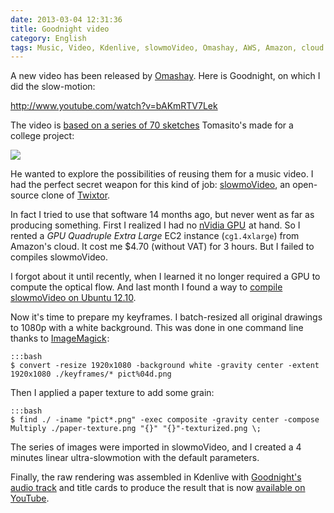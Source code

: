 ```yaml
---
date: 2013-03-04 12:31:36
title: Goodnight video
category: English
tags: Music, Video, Kdenlive, slowmoVideo, Omashay, AWS, Amazon, cloud computing, EC2, ImageMagick, Twixtor, Ubuntu, Kubuntu
---
```


A new video has been released by [Omashay](http://omashay.com). Here is Goodnight, on which I did the slow-motion:

http://www.youtube.com/watch?v=bAKmRTV7Lek

The video is [based on a series of 70 sketches](http://omashay.com/2013/02/22/goodnight-the-video/) Tomasito's made for a college project:

![](/uploads/2013/goodnight-drawings-keyframes.jpg)

He wanted to explore the possibilities of reusing them for a music video. I had the perfect secret weapon for this kind of job: [slowmoVideo](http://slowmovideo.granjow.net/), an open-source clone of [Twixtor](http://www.revisionfx.com/products/twixtor/).

In fact I tried to use that software 14 months ago, but never went as far as producing something. First I realized I had no <a target="_blank" href="http://www.amazon.com/s/?_encoding=UTF8&camp=1789&creative=390957&field-keywords=nVidia%20GPU&linkCode=ur2&tag=kevideld-20&url=search-alias%3Daps">nVidia GPU</a><img src="https://www.assoc-amazon.com/e/ir?t=kevideld-20&l=ur2&o=1" width="1" height="1" border="0" alt="" style="border:none !important; margin:0px !important;" /> at hand. So I rented a *GPU Quadruple Extra Large* EC2 instance (`cg1.4xlarge`) from Amazon's cloud. It cost me $4.70 (without VAT) for 3 hours. But I failed to compiles slowmoVideo.

I forgot about it until recently, when I learned it no longer required a GPU to compute the optical flow. And last month I found a way to [compile slowmoVideo on Ubuntu 12.10](http://kevin.deldycke.com/2013/02/slowmo-video-ubuntu-12-10/).

Now it's time to prepare my keyframes. I batch-resized all original drawings to 1080p with a white background. This was done in one command line thanks to <a target="_blank" href="http://www.amazon.com/s/?_encoding=UTF8&camp=1789&creative=390957&field-keywords=ImageMagick&linkCode=ur2&rh=i%3Aaps%2Ck%3AImageMagick&tag=kevideld-20&url=search-alias%3Daps">ImageMagick</a><img src="https://www.assoc-amazon.com/e/ir?t=kevideld-20&l=ur2&o=1" width="1" height="1" border="0" alt="" style="border:none !important; margin:0px !important;" />:

    :::bash
    $ convert -resize 1920x1080 -background white -gravity center -extent 1920x1080 ./keyframes/* pict%04d.png

Then I applied a paper texture to add some grain:

    :::bash
    $ find ./ -iname "pict*.png" -exec composite -gravity center -compose Multiply ./paper-texture.png "{}" "{}"-texturized.png \;

The series of images were imported in slowmoVideo, and I created a 4 minutes linear ultra-slowmotion with the default parameters.

Finally, the raw rendering was assembled in Kdenlive with [Goodnight's audio track](http://omashay.bandcamp.com/track/goodnight) and title cards to produce the result that is now [available on YouTube](http://www.youtube.com/watch?v=bAKmRTV7Lek).